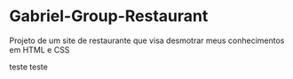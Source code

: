 # Gabriel-Group-Restaurant
Projeto de um site de restaurante que visa desmotrar meus conhecimentos em HTML e CSS


teste teste
